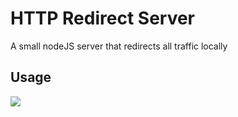 # HTTP Redirect Server

A small nodeJS server that redirects all traffic locally

## Usage

![](https://github.com/0xLuks/projects/blob/main/JS/HTTP_redirect_server/redir.png)
